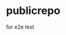 # publicrepo
for e2e test


































































































































































































































































































































































































































































































































































































































































































































































































































































































































































































































































































































































































































































































































































































































































































































































































































































































































































































































































































































































































































































































































































































































































































































































































































































































































































































































































































































































































































































































































































































































































































































































































































































































































































